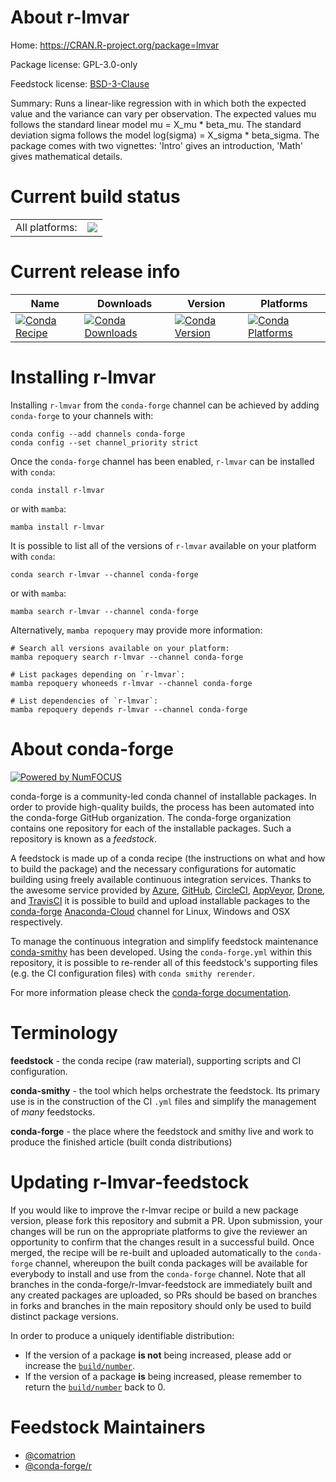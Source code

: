 About r-lmvar
=============

Home: https://CRAN.R-project.org/package=lmvar

Package license: GPL-3.0-only

Feedstock license: [BSD-3-Clause](https://github.com/conda-forge/r-lmvar-feedstock/blob/main/LICENSE.txt)

Summary: Runs a linear-like regression with in which both the expected value and the variance can vary per observation. The expected values mu follows the standard linear model mu = X_mu * beta_mu. The standard deviation sigma follows the model log(sigma) = X_sigma * beta_sigma. The package comes with two vignettes: 'Intro' gives an introduction, 'Math' gives mathematical details.

Current build status
====================


<table><tr><td>All platforms:</td>
    <td>
      <a href="https://dev.azure.com/conda-forge/feedstock-builds/_build/latest?definitionId=15849&branchName=main">
        <img src="https://dev.azure.com/conda-forge/feedstock-builds/_apis/build/status/r-lmvar-feedstock?branchName=main">
      </a>
    </td>
  </tr>
</table>

Current release info
====================

| Name | Downloads | Version | Platforms |
| --- | --- | --- | --- |
| [![Conda Recipe](https://img.shields.io/badge/recipe-r--lmvar-green.svg)](https://anaconda.org/conda-forge/r-lmvar) | [![Conda Downloads](https://img.shields.io/conda/dn/conda-forge/r-lmvar.svg)](https://anaconda.org/conda-forge/r-lmvar) | [![Conda Version](https://img.shields.io/conda/vn/conda-forge/r-lmvar.svg)](https://anaconda.org/conda-forge/r-lmvar) | [![Conda Platforms](https://img.shields.io/conda/pn/conda-forge/r-lmvar.svg)](https://anaconda.org/conda-forge/r-lmvar) |

Installing r-lmvar
==================

Installing `r-lmvar` from the `conda-forge` channel can be achieved by adding `conda-forge` to your channels with:

```
conda config --add channels conda-forge
conda config --set channel_priority strict
```

Once the `conda-forge` channel has been enabled, `r-lmvar` can be installed with `conda`:

```
conda install r-lmvar
```

or with `mamba`:

```
mamba install r-lmvar
```

It is possible to list all of the versions of `r-lmvar` available on your platform with `conda`:

```
conda search r-lmvar --channel conda-forge
```

or with `mamba`:

```
mamba search r-lmvar --channel conda-forge
```

Alternatively, `mamba repoquery` may provide more information:

```
# Search all versions available on your platform:
mamba repoquery search r-lmvar --channel conda-forge

# List packages depending on `r-lmvar`:
mamba repoquery whoneeds r-lmvar --channel conda-forge

# List dependencies of `r-lmvar`:
mamba repoquery depends r-lmvar --channel conda-forge
```


About conda-forge
=================

[![Powered by
NumFOCUS](https://img.shields.io/badge/powered%20by-NumFOCUS-orange.svg?style=flat&colorA=E1523D&colorB=007D8A)](https://numfocus.org)

conda-forge is a community-led conda channel of installable packages.
In order to provide high-quality builds, the process has been automated into the
conda-forge GitHub organization. The conda-forge organization contains one repository
for each of the installable packages. Such a repository is known as a *feedstock*.

A feedstock is made up of a conda recipe (the instructions on what and how to build
the package) and the necessary configurations for automatic building using freely
available continuous integration services. Thanks to the awesome service provided by
[Azure](https://azure.microsoft.com/en-us/services/devops/), [GitHub](https://github.com/),
[CircleCI](https://circleci.com/), [AppVeyor](https://www.appveyor.com/),
[Drone](https://cloud.drone.io/welcome), and [TravisCI](https://travis-ci.com/)
it is possible to build and upload installable packages to the
[conda-forge](https://anaconda.org/conda-forge) [Anaconda-Cloud](https://anaconda.org/)
channel for Linux, Windows and OSX respectively.

To manage the continuous integration and simplify feedstock maintenance
[conda-smithy](https://github.com/conda-forge/conda-smithy) has been developed.
Using the ``conda-forge.yml`` within this repository, it is possible to re-render all of
this feedstock's supporting files (e.g. the CI configuration files) with ``conda smithy rerender``.

For more information please check the [conda-forge documentation](https://conda-forge.org/docs/).

Terminology
===========

**feedstock** - the conda recipe (raw material), supporting scripts and CI configuration.

**conda-smithy** - the tool which helps orchestrate the feedstock.
                   Its primary use is in the construction of the CI ``.yml`` files
                   and simplify the management of *many* feedstocks.

**conda-forge** - the place where the feedstock and smithy live and work to
                  produce the finished article (built conda distributions)


Updating r-lmvar-feedstock
==========================

If you would like to improve the r-lmvar recipe or build a new
package version, please fork this repository and submit a PR. Upon submission,
your changes will be run on the appropriate platforms to give the reviewer an
opportunity to confirm that the changes result in a successful build. Once
merged, the recipe will be re-built and uploaded automatically to the
`conda-forge` channel, whereupon the built conda packages will be available for
everybody to install and use from the `conda-forge` channel.
Note that all branches in the conda-forge/r-lmvar-feedstock are
immediately built and any created packages are uploaded, so PRs should be based
on branches in forks and branches in the main repository should only be used to
build distinct package versions.

In order to produce a uniquely identifiable distribution:
 * If the version of a package **is not** being increased, please add or increase
   the [``build/number``](https://docs.conda.io/projects/conda-build/en/latest/resources/define-metadata.html#build-number-and-string).
 * If the version of a package **is** being increased, please remember to return
   the [``build/number``](https://docs.conda.io/projects/conda-build/en/latest/resources/define-metadata.html#build-number-and-string)
   back to 0.

Feedstock Maintainers
=====================

* [@comatrion](https://github.com/comatrion/)
* [@conda-forge/r](https://github.com/conda-forge/r/)

